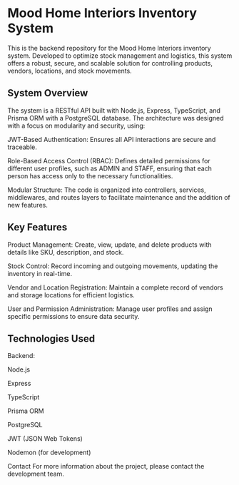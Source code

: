 # Mood Home Interiors Inventory System

This is the backend repository for the Mood Home Interiors inventory system. Developed to optimize stock management and logistics, this system offers a robust, secure, and scalable solution for controlling products, vendors, locations, and stock movements.

## System Overview
The system is a RESTful API built with Node.js, Express, TypeScript, and Prisma ORM with a PostgreSQL database. The architecture was designed with a focus on modularity and security, using:

JWT-Based Authentication: Ensures all API interactions are secure and traceable.

Role-Based Access Control (RBAC): Defines detailed permissions for different user profiles, such as ADMIN and STAFF, ensuring that each person has access only to the necessary functionalities.

Modular Structure: The code is organized into controllers, services, middlewares, and routes layers to facilitate maintenance and the addition of new features.

## Key Features
Product Management: Create, view, update, and delete products with details like SKU, description, and stock.

Stock Control: Record incoming and outgoing movements, updating the inventory in real-time.

Vendor and Location Registration: Maintain a complete record of vendors and storage locations for efficient logistics.

User and Permission Administration: Manage user profiles and assign specific permissions to ensure data security.

## Technologies Used
Backend:

Node.js

Express

TypeScript

Prisma ORM

PostgreSQL

JWT (JSON Web Tokens)

Nodemon (for development)

Contact
For more information about the project, please contact the development team.
